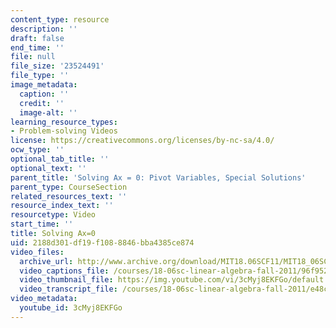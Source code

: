```yaml
---
content_type: resource
description: ''
draft: false
end_time: ''
file: null
file_size: '23524491'
file_type: ''
image_metadata:
  caption: ''
  credit: ''
  image-alt: ''
learning_resource_types:
- Problem-solving Videos
license: https://creativecommons.org/licenses/by-nc-sa/4.0/
ocw_type: ''
optional_tab_title: ''
optional_text: ''
parent_title: 'Solving Ax = 0: Pivot Variables, Special Solutions'
parent_type: CourseSection
related_resources_text: ''
resource_index_text: ''
resourcetype: Video
start_time: ''
title: Solving Ax=0
uid: 2188d301-df19-f108-8846-bba4385ce874
video_files:
  archive_url: http://www.archive.org/download/MIT18.06SCF11/MIT18_06SC_110711_M2_300k.mp4
  video_captions_file: /courses/18-06sc-linear-algebra-fall-2011/96f9523f6c725d459f0d839963c9ff1f_3cMyj8EKFGo.vtt
  video_thumbnail_file: https://img.youtube.com/vi/3cMyj8EKFGo/default.jpg
  video_transcript_file: /courses/18-06sc-linear-algebra-fall-2011/e48cdbd12025cad3a61600319f38f19e_3cMyj8EKFGo.pdf
video_metadata:
  youtube_id: 3cMyj8EKFGo
---
```

